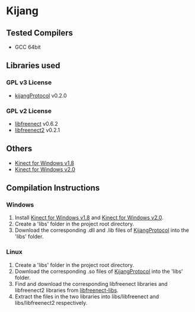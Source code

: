 # Kijang

## Tested Compilers

- GCC 64bit

## Libraries used

### GPL v3 License

- [kijangProtocol](https://github.com/KancilMocap/KijangProtocol) v0.2.0

### GPL v2 License

- [libfreenect](https://github.com/OpenKinect/libfreenect) v0.6.2
- [libfreenect2](https://github.com/OpenKinect/libfreenect2) v0.2.1

## Others

- [Kinect for Windows v1.8](https://www.microsoft.com/en-us/download/details.aspx?id=40278)
- [Kinect for Windows v2.0](https://www.microsoft.com/en-sg/download/details.aspx?id=44561)

## Compilation Instructions

### Windows

1. Install [Kinect for Windows v1.8](https://www.microsoft.com/en-us/download/details.aspx?id=40278) and [Kinect for Windows v2.0](https://www.microsoft.com/en-sg/download/details.aspx?id=44561).
1. Create a 'libs' folder in the project root directory.
2. Download the corresponding .dll and .lib files of [KijangProtocol](https://github.com/KancilMocap/KijangProtocol) into the 'libs' folder.

### Linux

1. Create a 'libs' folder in the project root directory.
2. Download the corresponding .so files of [KijangProtocol](https://github.com/KancilMocap/KijangProtocol) into the 'libs' folder.
3. Find and download the corresponding libfreenect libraries and libfreenect2 libraries from [libfreenect-libs](https://github.com/paxriel/libfreenect-libs).
4. Extract the files in the two libraries into libs/libfreenect and libs/libfreenect2 respectively.
